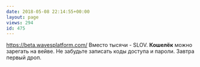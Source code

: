 ```yaml
---
date: 2018-05-08 22:14:55+00:00
layout: page
views: 294
id: 475
---
```


https://beta.wavesplatform.com/
Вместо тысячи - SLOV. **Кошелёк** можно зарегать на вейве. Не забудьте записать коды доступа и пароли. Завтра первый дроп.


